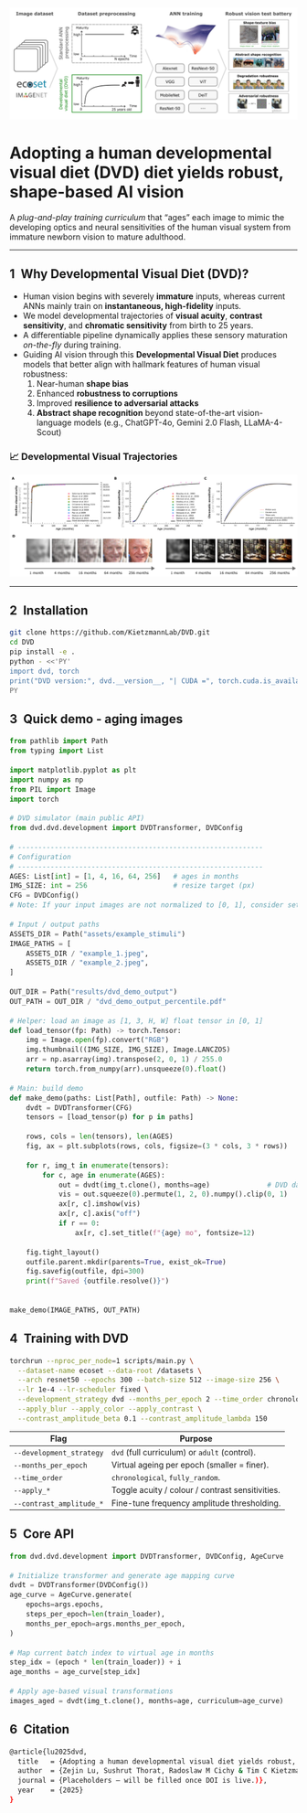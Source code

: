 ![DVD pipeline overview](./assets/DVD_pipeline.png)

# Adopting a human developmental visual diet (DVD) diet yields robust, shape-based AI vision

A *plug-and-play training curriculum* that “ages” each image to mimic the developing optics and neural sensitivities of the human visual system from immature newborn vision to mature adulthood.

---

## 1 Why Developmental Visual Diet (DVD)?

* Human vision begins with severely **immature** inputs, whereas current ANNs mainly train on **instantaneous, high-fidelity** inputs.  
* We model developmental trajectories of **visual acuity**, **contrast sensitivity**, and **chromatic sensitivity** from birth to 25 years.  
* A differentiable pipeline dynamically applies these sensory maturation *on-the-fly* during training.  
* Guiding AI vision through this **Developmental Visual Diet** produces models that better align with hallmark features of human visual robustness:  
  1) Near-human **shape bias**  
  2) Enhanced **robustness to corruptions**  
  3) Improved **resilience to adversarial attacks**  
  4) **Abstract shape recognition** beyond state-of-the-art vision-language models (e.g., ChatGPT-4o, Gemini 2.0 Flash, LLaMA-4-Scout)

### 📈 Developmental Visual Trajectories  

![Age-dependent visual development curves](./assets/DVD_trajectories.png)

---

## 2 Installation

```bash
git clone https://github.com/KietzmannLab/DVD.git
cd DVD
pip install -e .
python - <<'PY'
import dvd, torch
print("DVD version:", dvd.__version__, "| CUDA =", torch.cuda.is_available())
PY
```

## 3 Quick demo - aging images

```python
from pathlib import Path
from typing import List

import matplotlib.pyplot as plt
import numpy as np
from PIL import Image
import torch

# DVD simulator (main public API)
from dvd.dvd.development import DVDTransformer, DVDConfig

# ------------------------------------------------------------
# Configuration
# ------------------------------------------------------------
AGES: List[int] = [1, 4, 16, 64, 256]   # ages in months
IMG_SIZE: int = 256                     # resize target (px)
CFG = DVDConfig() 
# Note: If your input images are not normalized to [0, 1], consider set 'by_percentile=True' in DVDConfig() to percentile-based thresholding, which adapts to the image’s actual intensity distribution.

# Input / output paths
ASSETS_DIR = Path("assets/example_stimuli")
IMAGE_PATHS = [
    ASSETS_DIR / "example_1.jpeg",
    ASSETS_DIR / "example_2.jpeg",
]

OUT_DIR = Path("results/dvd_demo_output")
OUT_PATH = OUT_DIR / "dvd_demo_output_percentile.pdf"

# Helper: load an image as [1, 3, H, W] float tensor in [0, 1]
def load_tensor(fp: Path) -> torch.Tensor:
    img = Image.open(fp).convert("RGB")
    img.thumbnail((IMG_SIZE, IMG_SIZE), Image.LANCZOS)
    arr = np.asarray(img).transpose(2, 0, 1) / 255.0
    return torch.from_numpy(arr).unsqueeze(0).float()

# Main: build demo
def make_demo(paths: List[Path], outfile: Path) -> None:
    dvdt = DVDTransformer(CFG)
    tensors = [load_tensor(p) for p in paths]

    rows, cols = len(tensors), len(AGES)
    fig, ax = plt.subplots(rows, cols, figsize=(3 * cols, 3 * rows))

    for r, img_t in enumerate(tensors):
        for c, age in enumerate(AGES):
            out = dvdt(img_t.clone(), months=age)              # DVD data transformation
            vis = out.squeeze(0).permute(1, 2, 0).numpy().clip(0, 1)
            ax[r, c].imshow(vis)
            ax[r, c].axis("off")
            if r == 0:
                ax[r, c].set_title(f"{age} mo", fontsize=12)

    fig.tight_layout()
    outfile.parent.mkdir(parents=True, exist_ok=True)
    fig.savefig(outfile, dpi=300)
    print(f"Saved {outfile.resolve()}")


make_demo(IMAGE_PATHS, OUT_PATH)
```

## 4 Training with DVD

```bash
torchrun --nproc_per_node=1 scripts/main.py \
  --dataset-name ecoset --data-root /datasets \
  --arch resnet50 --epochs 300 --batch-size 512 --image-size 256 \
  --lr 1e-4 --lr-scheduler fixed \
  --development_strategy dvd --months_per_epoch 2 --time_order chronological \
  --apply_blur --apply_color --apply_contrast \
  --contrast_amplitude_beta 0.1 --contrast_amplitude_lambda 150
```

| Flag                     | Purpose                                             |
|--------------------------|-----------------------------------------------------|
| `--development_strategy` | `dvd` (full curriculum) or `adult` (control).       |
| `--months_per_epoch`     | Virtual ageing per epoch (smaller = finer).         |
| `--time_order`           | `chronological`, `fully_random`.                    |
| `--apply_*`              | Toggle acuity / colour / contrast sensitivities.    |
| `--contrast_amplitude_*` | Fine-tune frequency amplitude thresholding.         |


## 5 Core API

```python
from dvd.dvd.development import DVDTransformer, DVDConfig, AgeCurve

# Initialize transformer and generate age mapping curve
dvdt = DVDTransformer(DVDConfig())
age_curve = AgeCurve.generate(
    epochs=args.epochs,
    steps_per_epoch=len(train_loader),
    months_per_epoch=args.months_per_epoch,
)

# Map current batch index to virtual age in months
step_idx = (epoch * len(train_loader)) + i
age_months = age_curve[step_idx]

# Apply age-based visual transformations
images_aged = dvdt(img_t.clone(), months=age, curriculum=age_curve)      
```

## 6 Citation

```bash
@article{lu2025dvd,
  title   = {Adopting a human developmental visual diet yields robust, shape-based AI vision models},
  author  = {Zejin Lu, Sushrut Thorat, Radoslaw M Cichy & Tim C Kietzmann},
  journal = {Placeholders – will be filled once DOI is live.)},
  year    = {2025}
} 
```
